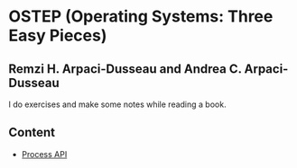 # OSTEP (Operating Systems: Three Easy Pieces)

Remzi H. Arpaci-Dusseau and Andrea C. Arpaci-Dusseau
---

I do exercises and make some notes while reading a book.

## Content 
- [Process API](https://github.com/ilshat25/OSTEP/tree/main/cpu-api/hw)
